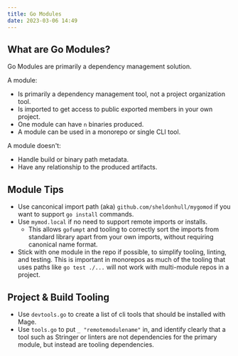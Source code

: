 ```yaml
---
title: Go Modules
date: 2023-03-06 14:49
---
```


## What are Go Modules?

Go Modules are primarily a dependency management solution.

A module:

- Is primarily a dependency management tool, not a project organization tool.
- Is imported to get access to public exported members in your own project.
- One module can have `n` binaries produced.
- A module can be used in a monorepo or single CLI tool.

A module doesn't:

- Handle build or binary path metadata.
- Have any relationship to the produced artifacts.

## Module Tips

- Use canconical import path (aka) `github.com/sheldonhull/mygomod` if you want to support `go install` commands.
- Use `mymod.local` if no need to support remote imports or installs.
  - This allows `gofumpt` and tooling to correctly sort the imports from standard library apart from your own imports, without requiring canonical name format.
- Stick with one module in the repo if possible, to simplify tooling, linting, and testing. This is important in monorepos as much of the tooling that uses paths like `go test ./...` will not work with multi-module repos in a project.

## Project & Build Tooling

- Use `devtools.go` to create a list of cli tools that should be installed with Mage.
- Use `tools.go` to put `_ "remotemodulename"` in, and identify clearly that a tool such as Stringer or linters are not dependencies for the primary module, but instead are tooling dependencies.
